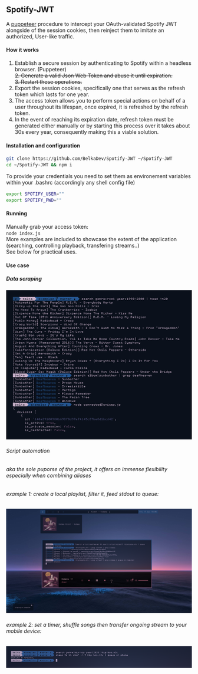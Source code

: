 ## Spotify-JWT
 A [puppeteer](https://github.com/puppeteer/puppeteer) procedure to intercept your OAuth-validated Spotify JWT alongside of the session cookies, then reinject them to imitate an authorized, User-like traffic.
#### How it works
1. Establish a secure session by authenticating to Spotify within a headless browser. (Puppeteer)<br><del>2. Generate a valid Json Web Token and abuse it until expiration.</del> <br> <del>3. Restart these operations.</strike> <br>
2. Export the session cookies, specifically one that serves as the refresh token which lasts for one year.
3. The access token allows you to perform special actions on behalf of a user throughout its lifespan, once expired, it is refreshed by the refresh token.
4. In the event of reaching its expiration date, refresh token must be generated either manually or by starting this process over
   it takes about 30s every year, consequently making this a viable solution.

#### Installation and configuration
```bash
git clone https://github.com/BelkaDev/Spotify-JWT ~/Spotify-JWT
cd ~/Spotify-JWT && npm i
```
To provide your credentials you need to set them as environement variables within your .bashrc (accordingly any shell config file) <br>
``` bash
export SPOTIFY_USER=""
export SPOTIFY_PWD=""
```
#### Running
Manually grab your access token: <br>
`node index.js` <br>
More examples are included to showcase the extent of the application (searching, controlling playback, transfering streams..) </br>
See below for practical uses.

#### Use case
##### Data scraping 
![scraping](src/scraping.png)
###### Script automation 
###### aka the sole puporse of the project, it offers an immense flexibility especially when combining aliases
###### example 1: create a local playlist, filter it, feed stdout to queue:
![example 1](src/automation1.png)
###### example 2: set a timer, shuffle songs then transfer ongoing stream to your mobile device:
![example 2](src/automation2.png)


